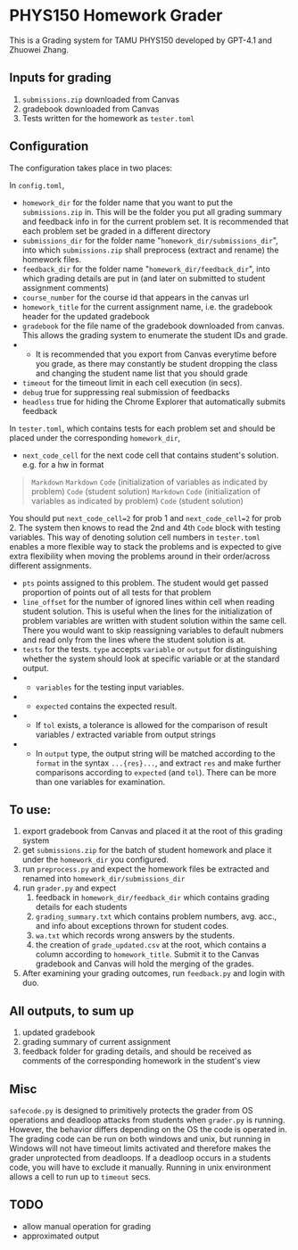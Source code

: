 # PHYS150 Homework Grader

This is a Grading system for TAMU PHYS150 developed by GPT-4.1 and Zhuowei Zhang.

## Inputs for grading
1. `submissions.zip` downloaded from Canvas
2. gradebook downloaded from Canvas
3. Tests written for the homework as `tester.toml`

## Configuration
The configuration takes place in two places:

In `config.toml`, 
- `homework_dir` for the folder name that you want to put the `submissions.zip` in. This will be the folder you put all grading summary and feedback info in for the current problem set. It is recommended that each problem set be graded in a different directory 
- `submissions_dir` for the folder name "`homework_dir/submissions_dir`", into which `submissions.zip` shall preprocess (extract and rename) the homework files.
- `feedback_dir` for the folder name "`homework_dir/feedback_dir`", into which grading details are put in (and later on submitted to student assignment comments)
- `course_number` for the course id that appears in the canvas url
- `homework_title` for the current assignment name, i.e. the gradebook header for the updated gradebook
- `gradebook` for the file name of the gradebook downloaded from canvas. This allows the grading system to enumerate the student IDs and grade.
- - It is recommended that you export from Canvas everytime before you grade, as there may constantly be student dropping the class and changing the student name list that you should grade
- `timeout` for the timeout limit in each cell execution (in secs).
- `debug` true for suppressing real submission of feedbacks
- `headless` true for hiding the Chrome Explorer that automatically submits feedback

In `tester.toml`, which contains tests for each problem set and should be placed under the corresponding `homework_dir`,
- `next_code_cell` for the next code cell that contains student's solution. e.g. for a hw in format
> `Markdown`
> `Markdown`
> `Code` (initialization of variables as indicated by problem)
> `Code` (student solution)
> `Markdown`
> `Code` (initialization of variables as indicated by problem)
> `Code` (student solution)

You should put `next_code_cell=2` for prob 1 and `next_code_cell=2` for prob 2. The system then knows to read the 2nd and 4th `Code` block with testing variables. This way of denoting solution cell numbers in `tester.toml` enables a more flexible way to stack the problems and is expected to give extra flexibility when moving the problems around in their order/across different assignments.
- `pts` points assigned to this problem. The student would get passed proportion of points out of all tests for that problem
- `line_offset` for the number of ignored lines within cell when reading student solution. This is useful when the lines for the initialization of problem variables are written with student solution within the same cell. There you would want to skip reassigning variables to default nubmers and read only from the lines where the student solution is at.
- `tests` for the tests. `type` accepts `variable` or `output` for distinguishing whether the system should look at specific variable or at the standard output. 
- - `variables` for the testing input variables. 
- - `expected` contains the expected result.
- - If `tol` exists, a tolerance is allowed for the comparison of result variables / extracted variable from output strings
- - In `output` type, the output string will be matched according to the `format` in the syntax `...{res}...`, and extract `res` and make further comparisons according to `expected` (and `tol`). There can be more than one variables for examination.

## To use:
1. export gradebook from Canvas and placed it at the root of this grading system
2. get `submissions.zip` for the batch of student homework and place it under the `homework_dir` you configured.
3. run `preprocess.py` and expect the homework files be extracted and renamed into `homework_dir/submissions_dir`
4. run `grader.py` and expect
    1. feedback in `homework_dir/feedback_dir` which contains grading details for each students
    2. `grading_summary.txt` which contains problem numbers, avg. acc., and info about exceptions thrown for student codes.
    3. `wa.txt` which records wrong answers by the students.
    4. the creation of `grade_updated.csv` at the root, which contains a column according to `homework_title`. Submit it to the Canvas gradebook and Canvas will hold the merging of the grades.
5. After examining your grading outcomes, run `feedback.py` and login with duo. 

## All outputs, to sum up
1. updated gradebook
2. grading summary of current assignment
3. feedback folder for grading details, and should be received as comments of the corresponding homework in the student's view

## Misc
`safecode.py` is designed to primitively protects the grader from OS operations and deadloop attacks from students when `grader.py` is running. 
However, the behavior differs depending on the OS the code is operated in. 
The grading code can be run on both windows and unix,
but running in Windows will not have timeout limits activated and therefore makes the grader unprotected from deadloops.
If a deadloop occurs in a students code, you will have to exclude it manually.
Running in unix environment allows a cell to run up to `timeout` secs.

## TODO
- allow manual operation for grading
- approximated output